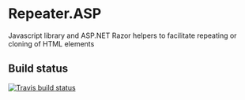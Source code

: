 # Repeater.ASP
Javascript library and ASP.NET Razor helpers to facilitate repeating or cloning of HTML elements

## Build status
[![Travis build status](https://travis-ci.org/drawnhermanic/Repeater.ASP.svg?branch=master)](https://travis-ci.org/drawnhermanic/Repeater.ASP)